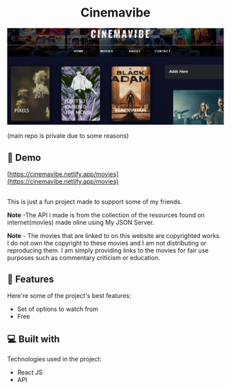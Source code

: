 <h1 align="center" id="title">Cinemavibe</h1>

<p align="center"><img src="https://raw.githubusercontent.com/autumn-absconds/CinemaVibe/main/Web%20capture_17-7-2023_105526_cinemavibe.netlify.app.jpeg" alt="project-image"></p>

(main repo is private due to some reasons)

<h2>🚀 Demo</h2>

[https://cinemavibe.netlify.app/movies](https://cinemavibe.netlify.app/movies)

<h2></h2>
  
<p id="description">This is just a fun project made to support some of my friends. 
  
  **Note** -The API i made is from the collection of the resources found on internet(movies) made oline using My JSON Server.
  
  **Note** - The movies that are linked to on this website are copyrighted works. I do not own the copyright to these movies and I am not distributing or reproducing them. I am simply providing links to the movies for fair use purposes such as commentary criticism or education.</p>

  
<h2>🧐 Features</h2>

Here're some of the project's best features:

*   Set of options to watch from
*   Free

  
  
<h2>💻 Built with</h2>

Technologies used in the project:

*   React JS
*   API
